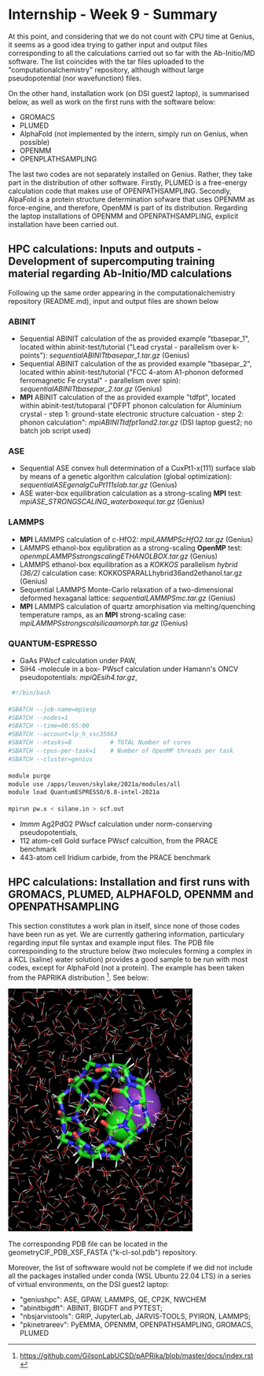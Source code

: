 
# Internship - Week 9 - Summary

At this point, and considering that we do not count with CPU time at Genius, it seems as a good idea trying to gather input and output files corresponding to all the calculations carried out so far with the Ab-Initio/MD software. The list coincides with the tar files uploaded to the "computationalchemistry" repository, although without large pseudopotential (nor wavefunction) files. 

 On the other hand, installation work (on DSI guest2 laptop), is summarised below, as well as work on the first runs with the software below:

 - GROMACS
 - PLUMED
 - AlphaFold (not implemented by the intern, simply run on Genius, when possible)
 - OPENMM
 - OPENPLATHSAMPLING
 
 The last two codes are not separately installed on Genius. Rather, they take part in the distribution of other software. Firstly, PLUMED is a free-energy calculation code that makes use of OPENPATHSAMPLING. Secondly, AlpaFold is a protein structure determination sofware that uses OPENMM as force-engine, and therefore, OpenMM is part of its distribution. Regarding the laptop installations of OPENMM and OPENPATHSAMPLING, explicit installation have been carried out.

## HPC calculations: Inputs and outputs - Development of supercomputing training material regarding Ab-Initio/MD calculations

Following up the same order appearing in the computationalchemistry repository (README.md), input and output files are shown below

### ABINIT

 - Sequential ABINIT calculation of the as provided example "tbasepar_1", located within abinit-test/tutorial ("Lead crystal - parallelism over k-points"): 
   *sequentialABINITtbasepar_1.tar.gz* (Genius)
 - Sequential ABINIT calculation of the as provided example "tbasepar_2", located within abinit-test/tutorial ("FCC 4-atom A1-phonon deformed ferromagnetic Fe 
   crystal" - parallelism over spin): *sequentialABINITtbasepar_2.tar.gz* (Genius)
 - **MPI** ABINIT calculation of the as provided example "tdfpt", located within abinit-test/tutoparal ("DFPT phonon calculation for Aluminium crystal - step 1: 
   ground-state electronic structure calcuation - step 2: phonon calculation": *mpiABINITtdfpt1and2.tar.gz* (DSI laptop guest2; no batch job script used)

### ASE

 - Sequential ASE convex hull determination of a CuxPt1-x(111) surface slab by means of a genetic algorithm calculation (global optimization): 
   *sequentialASEgenalgCuPt111slab.tar.gz* (Genius)
 - ASE water-box equilibration calculation as a strong-scaling **MPI** test: *mpiASE_STRONGSCALING_waterboxequi.tar.gz* (Genius)

### LAMMPS

 - **MPI** LAMMPS calculation of c-HfO2: *mpiLAMMPScHfO2.tar.gz* (Genius)
 - LAMMPS ethanol-box equlibration as a strong-scaling **OpenMP** test: *openmpLAMMPSstrongscalingETHANOLBOX.tar.gz* (Genius)
 - LAMMPS ethanol-box equilibration as a *KOKKOS* parallelism *hybrid (36/2)* calculation case: KOKKOSPARALLhybrid36and2ethanol.tar.gz (Genius)
 - Sequential LAMMPS Monte-Carlo relaxation of a two-dimensional deformed hexaganal lattice: *sequentialLAMMPSmc.tar.gz* (Genius)
 - **MPI** LAMMPS calculation of quartz amorphisation via melting/quenching temperature ramps, as an **MPI** strong-scaling case: *mpiLAMMPSstrongscalsilicaamorph.tar.gz* (Genius)

### QUANTUM-ESPRESSO

 - GaAs PWscf calculation under PAW,
 - SiH4 -molecule in a box- PWscf calculation under Hamann's ONCV pseudopotentials: *mpiQEsih4.tar.gz*,
```bash
 #!/bin/bash

#SBATCH --job-name=mpiesp
#SBATCH --nodes=1
#SBATCH --time=00:05:00
#SBATCH --account=lp_h_vsc35663
#SBATCH --ntasks=8           # TOTAL Number of cores
#SBATCH --cpus-per-task=1    # Number of OpenMP threads per task
#SBATCH --cluster=genius

module purge
module use /apps/leuven/skylake/2021a/modules/all
module load QuantumESPRESSO/6.8-intel-2021a

mpirun pw.x < silane.in > scf.out
```
 - *Immm* Ag2PdO2 PWscf calculation under norm-conserving pseudopotentials,
 - 112 atom-cell Gold surface PWscf calcultion, from the PRACE benchmark
 - 443-atom cell Iridium carbide, from the PRACE benchmark

## HPC calculations: Installation and first runs with GROMACS, PLUMED, ALPHAFOLD, OPENMM and OPENPATHSAMPLING

This section constitutes a work plan in itself, since none of those codes have been run as yet. We are currently gathering information, particulary regarding input file syntax and example input files. The PDB file correspoinding to the structure below (two molecules forming a complex in a KCL (saline) water solution) provides a good sample to be run with most codes, except for AlphaFold (not a protein). The example has been taken from the PAPRIKA distribution [^1]. See below:

![](complexationinwater.png)

The corresponding PDB file can be located in the geometryCIF_PDB_XSF_FASTA ("k-cl-sol.pdb") repository.

Moreover, the list of softwware would not be complete if we did not include all the packages installed under conda (WSL Ubuntu 22.04 LTS) in a series of virtual environments, on the DSI guest2 laptop:

- "geniushpc": ASE, GPAW, LAMMPS, QE, CP2K, NWCHEM 
- "abinitbigdft": ABINIT, BIGDFT and PYTEST;
- "nbsjarvistools": GRIP, JupyterLab, JARVIS-TOOLS, PYIRON, LAMMPS;
- "pkinetrareev": PyEMMA, OPENMM, OPENPATHSAMPLING, GROMACS, PLUMED


[^1]: https://github.com/GilsonLabUCSD/pAPRika/blob/master/docs/index.rst
